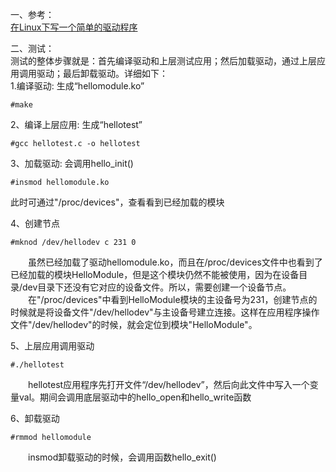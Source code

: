 一、参考：  
[在Linux下写一个简单的驱动程序](https://www.cnblogs.com/amanlikethis/p/4914510.html)

二、测试：  
测试的整体步骤就是：首先编译驱动和上层测试应用；然后加载驱动，通过上层应用调用驱动；最后卸载驱动。详细如下：  
1.编译驱动: 生成“hellomodule.ko”   
```
#make
```  

2、编译上层应用: 生成“hellotest”  
```
#gcc hellotest.c -o hellotest
```

3、加载驱动: 会调用hello_init()   
```
#insmod hellomodule.ko
```
此时可通过"/proc/devices"，查看看到已经加载的模块 

4、创建节点  
```
#mknod /dev/hellodev c 231 0
```   
　　虽然已经加载了驱动hellomodule.ko，而且在/proc/devices文件中也看到了已经加载的模块HelloModule，但是这个模块仍然不能被使用，因为在设备目录/dev目录下还没有它对应的设备文件。所以，需要创建一个设备节点。   
　　在"/proc/devices"中看到HelloModule模块的主设备号为231，创建节点的时候就是将设备文件"/dev/hellodev"与主设备号建立连接。这样在应用程序操作文件"/dev/hellodev"的时候，就会定位到模块"HelloModule"。  

5、上层应用调用驱动
```
#./hellotest
```
　　hellotest应用程序先打开文件“/dev/hellodev”，然后向此文件中写入一个变量val。期间会调用底层驱动中的hello_open和hello_write函数  

6、卸载驱动
```
#rmmod hellomodule
```  
　　insmod卸载驱动的时候，会调用函数hello_exit()